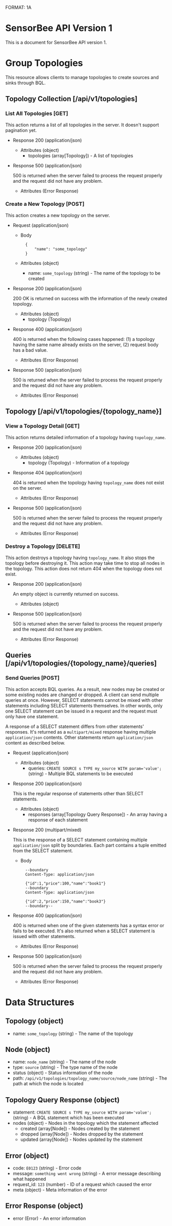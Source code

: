 FORMAT: 1A

# SensorBee API Version 1

This is a document for SensorBee API version 1.

# Group Topologies

This resource allows clients to manage topologies to create sources and sinks
through BQL.

## Topology Collection [/api/v1/topologies]

### List All Topologies [GET]

This action returns a list of all topologies in the server. It doesn't support
pagination yet.

+ Response 200 (application/json)
    + Attributes (object)
        + topologies (array[Topology]) - A list of topologies

+ Response 500 (application/json)

    500 is returned when the server failed to process the request properly and
    the request did not have any problem.

    + Attributes (Error Response)

### Create a New Topology [POST]

This action creates a new topology on the server.

+ Request (application/json)

    + Body

            {
                "name": "some_topology"
            }

    + Attributes (object)
        + name: `some_topology` (string) - The name of the topology to be created

+ Response 200 (application/json)

    200 OK is returned on success with the information of the newly created
    topology.

    + Attributes (object)
        + topology (Topology)

+ Response 400 (application/json)

    400 is returned when the following cases happened: (1) a topology having
    the same name already exists on the server, (2) request body has a bad
    value.

    + Attributes (Error Response)

+ Response 500 (application/json)

    500 is returned when the server failed to process the request properly and
    the request did not have any problem.

    + Attributes (Error Response)

## Topology [/api/v1/topologies/{topology_name}]

### View a Topology Detail [GET]

This action returns detailed information of a topology having `topology_name`.

+ Response 200 (application/json)
    + Attributes (object)
        + topology (Topology) - Information of a topology

+ Response 404 (application/json)

    404 is returned when the topology having `topology_name` does not exist
    on the server.

    + Attributes (Error Response)

+ Response 500 (application/json)

    500 is returned when the server failed to process the request properly and
    the request did not have any problem.

    + Attributes (Error Response)

### Destroy a Topology [DELETE]

This action destroys a topology having `topology_name`. It also stops the
topology before destroying it. This action may take time to stop all nodes in
the topology. This action does not return 404 when the topology does not exist.

+ Response 200 (application/json)

    An empty object is currently returned on success.

    + Attributes (object)

+ Response 500 (application/json)

    500 is returned when the server failed to process the request properly and
    the request did not have any problem.

    + Attributes (Error Response)

## Queries [/api/v1/topologies/{topology_name}/queries]

### Send Queries [POST]

This action accepts BQL queries. As a result, new nodes may be created or some
existing nodes are changed or dropped. A client can send multiple queries at
once. However, SELECT statements cannot be mixed with other statements including
SELECT statements themselves. In other words, only one SELECT statement can be
issued in a request and the request must only have one statement.

A response of a SELECT statement differs from other statements' responses. It's
returned as a `multipart/mixed` response having multiple `application/json`
contents. Other statements return `application/json` content as described below.

+ Request (application/json)
    + Attributes (object)
        + queries: `CREATE SOURCE s TYPE my_source WITH param='value';` (string) - Multiple BQL statements to be executed

+ Response 200 (application/json)

    This is the regular response of statements other than SELECT statements.

    + Attributes (object)
        + responses (array[Topology Query Response]) - An array having a response of each statement

+ Response 200 (multipart/mixed)

    This is the response of a SELECT statement containing multiple
    `application/json` split by boundaries. Each part contains a tuple emitted
    from the SELECT statement.

    + Body

            --boundary
            Content-Type: application/json

            {"id":1,"price":100,"name":"book1"}
            --boundary
            Content-Type: application/json

            {"id":2,"price":150,"name":"book3"}
            --boundary--

+ Response 400 (application/json)

    400 is returned when one of the given statements has a syntax error or
    fails to be executed. It's also returned when a SELECT statement is issued
    with other statements.

    + Attributes (Error Response)

+ Response 500 (application/json)

    500 is returned when the server failed to process the request properly and
    the request did not have any problem.

    + Attributes (Error Response)

# Data Structures

## Topology (object)

+ name: `some_topology` (string) - The name of the topology

## Node (object)

+ name: `node_name` (string) - The name of the node
+ type: `source` (string) - The type name of the node
+ status (object) - Status information of the node
+ path: `/api/v1/topologies/topology_name/source/node_name` (string) - The path at which the node is located

## Topology Query Response (object)

+ statement: `CREATE SOURCE s TYPE my_source WITH param='value';` (string) - A BQL statement which has been executed
+ nodes (object) - Nodes in the topology which the statement affected
    + created (array[Node]) - Nodes created by the statement
    + dropped (array[Node]) - Nodes dropped by the statement
    + updated (array[Node]) - Nodes updated by the statement

## Error (object)

+ code: `E0123` (string) - Error code
+ message: `something went wrong` (string) - A error message describing what happened
+ request_id: `123` (number) - ID of a request which caused the error
+ meta (object) - Meta information of the error

## Error Response (object)

+ error (Error) - An error information

